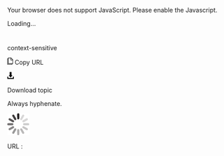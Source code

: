 Your browser does not support JavaScript. Please enable the Javascript.

Loading...

# 

context-sensitive

![Copy URL](control_files/Copy.png)
Copy URL

![Download](control_files/Download.png)

Download topic

Always hyphenate.

![In progress](control_files/activity-large.gif)

URL :
